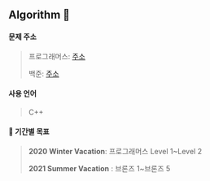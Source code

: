 ## Algorithm 🌻

#### 문제 주소

> 프로그래머스: [주소](https://programmers.co.kr/)
>
> 백준: [주소](https://www.acmicpc.net/)

#### 사용 언어

> C++
>
> 

#### 🐺 기간별 목표

> **2020 Winter Vacation**: 프로그래머스 Level 1~Level 2
>
> **2021 Summer Vacation** : 브론즈 1~브론즈 5

